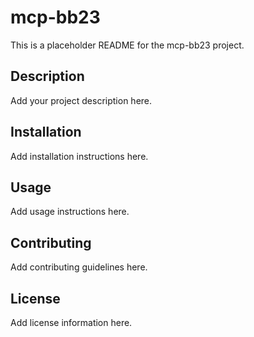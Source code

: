 # mcp-bb23

This is a placeholder README for the mcp-bb23 project.

## Description

Add your project description here.

## Installation

Add installation instructions here.

## Usage

Add usage instructions here.

## Contributing

Add contributing guidelines here.

## License

Add license information here. 